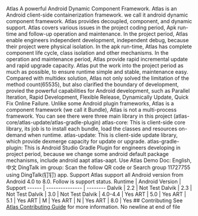 Atlas A powerful Android Dynamic Component Framework. Atlas is an Android client-side containerization framework. we call it android dynamic component framework. Atlas provides decoupled, component, and dynamic support. Atlas covers various issues in the project coding period, Apk run-time and follow-up operation and maintenance. In the project period, Atlas enable engineers independent development, independent debug, because their project were physical isolation. In the apk run-time, Atlas has complete component life cycle, class isolation and other mechanisms. In the operation and maintenance period, Atlas provide rapid incremental update and rapid upgrade capacity. Atlas put the work into the project period as much as possible, to ensure runtime simple and stable, maintenance easy. Compared with multidex solution, Atlas not only solved the limitation of the method count(65535), but also clarified the boundary of development, provied the powerful capabilities for Android development, such as Parallel Iteration, Rapid Development, Flexible Release, Dynamically Update, Quick Fix Online Failure. Unlike some Android plugin frameworks, Atlas is a component framework (we call it Bundle), Atlas is not a multi-process framework. You can see there were three main library in this project (atlas-core/atlas-update/atlas-gradle-plugin) atlas-core: This is client-side core library, its job is to install each bundle, load the classes and resources on-demand when runtime. atlas-update: This is client-side update library, which provide dexmerge capacity for update or upgrade. atlas-gradle-plugin: This is Android Studio Gradle Plugin for engineers developing in project period, because we change some android default package mechanisms, include android aapt atlas-aapt. Use Atlas Demo Doc: English, 中文 DingTalk im group: Scan the follow QR code or Search group 11727755 using DingTalk(钉钉) app. Support Atlas support all Android version from Android 4.0 to 8.0. Follow is support status. Runtime | Android Version | Support ------ | --------------- | -------- Dalvik | 2.2 | Not Test Dalvik | 2.3 | Not Test Dalvik | 3.0 | Not Test Dalvik | 4.0-4.4 | Yes ART | 5.0 | Yes ART | 5.1 | Yes ART | M | Yes ART | N | Yes ART | 8.0 | Yes ## Contributing See [Atlas Contributing Guide](./CONTRIBUTING.md) for more information. No newline at end of file
